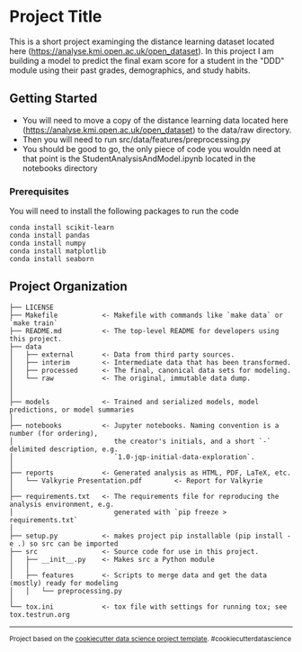# Project Title

This is a short project examinging the distance learning dataset located here (https://analyse.kmi.open.ac.uk/open_dataset).  In this project I am building a model to predict the final exam score for a student in the "DDD" module using their past grades, demographics, and study habits.  

## Getting Started

* You will need to move a copy of the distance learning data located here (https://analyse.kmi.open.ac.uk/open_dataset) to the data/raw directory.  
* Then you will need to run src/data/features/preprocessing.py 
* You should be good to go, the only piece of code you wouldn need at that point is the StudentAnalysisAndModel.ipynb located in the notebooks directory 

### Prerequisites

You will need to install the following packages to run the code

```
conda install scikit-learn
conda install pandas
conda install numpy
conda install matplotlib
conda install seaborn
```



Project Organization
------------

    ├── LICENSE
    ├── Makefile           <- Makefile with commands like `make data` or `make train`
    ├── README.md          <- The top-level README for developers using this project.
    ├── data
    │   ├── external       <- Data from third party sources.
    │   ├── interim        <- Intermediate data that has been transformed.
    │   ├── processed      <- The final, canonical data sets for modeling.
    │   └── raw            <- The original, immutable data dump.
    │
    │
    ├── models             <- Trained and serialized models, model predictions, or model summaries
    │
    ├── notebooks          <- Jupyter notebooks. Naming convention is a number (for ordering),
    │                         the creator's initials, and a short `-` delimited description, e.g.
    │                         `1.0-jqp-initial-data-exploration`.
    │
    ├── reports            <- Generated analysis as HTML, PDF, LaTeX, etc.
    │   └── Valkyrie Presentation.pdf        <- Report for Valkyrie
    │
    ├── requirements.txt   <- The requirements file for reproducing the analysis environment, e.g.
    │                         generated with `pip freeze > requirements.txt`
    │
    ├── setup.py           <- makes project pip installable (pip install -e .) so src can be imported
    ├── src                <- Source code for use in this project.
    │   ├── __init__.py    <- Makes src a Python module
    │   │
    │   ├── features       <- Scripts to merge data and get the data (mostly) ready for modeling
    │   │   └── preprocessing.py
    │
    └── tox.ini            <- tox file with settings for running tox; see tox.testrun.org


--------

<p><small>Project based on the <a target="_blank" href="https://drivendata.github.io/cookiecutter-data-science/">cookiecutter data science project template</a>. #cookiecutterdatascience</small></p>

